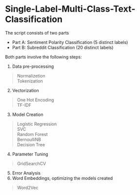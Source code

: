 # Single-Label-Multi-Class-Text-Classification

The script consists of two parts
- Part A: Sentiment Polarity Classification (5 distinct labels)
- Part B: Subreddit Classification (20 distinct labels)

Both parts involve the following steps:
1. Data pre-processing
  > Normalizetion <br>
  > Tokenization
2. Vectorization
  > One Hot Encoding <br>
  > TF-IDF 
3. Model Creation
  > Logistic Regression <br>
  > SVC <br>
  > Random Forest <br>
  > BernoulliNB <br>
  > Decision Tree <br>
4. Parameter Tuning 
  > GridSearchCV
5. Error Analysis
6. Word Embeddings, optimizing the models created
  > Word2Vec

